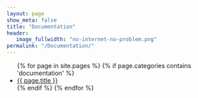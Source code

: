 ```yaml
---
layout: page
show_meta: false
title: "Documentation"
header:
   image_fullwidth: "no-internet-no-problem.png"
permalink: "/Documentation/"
---
```

<ul class="side-nav">
    {% for page in site.pages %}
      {% if page.categories contains 'documentation' %}
        <li><a href="{{ site.url }}{{ page.url }}">{{ page.title }}</a></li>
      {% endif %}
    {% endfor %}
</ul>
